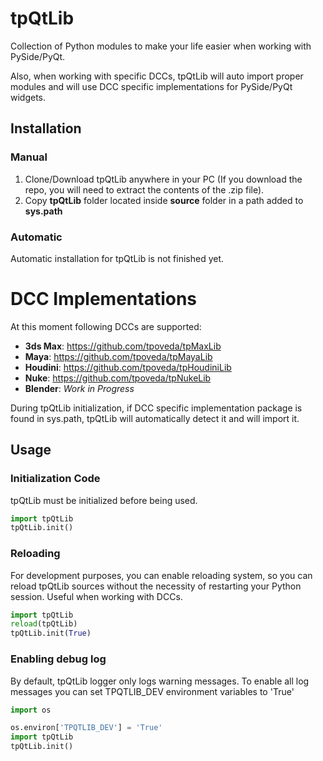 # tpQtLib

Collection of Python modules to make your life easier when working with PySide/PyQt.

Also, when working with specific DCCs, tpQtLib will auto import proper modules and will use
DCC specific implementations for PySide/PyQt widgets.

## Installation
### Manual
1. Clone/Download tpQtLib anywhere in your PC (If you download the repo, you will need to extract
the contents of the .zip file).
2. Copy **tpQtLib** folder located inside **source** folder in a path added to **sys.path**

### Automatic
Automatic installation for tpQtLib is not finished yet.

# DCC Implementations
At this moment following DCCs are supported:

* **3ds Max**: https://github.com/tpoveda/tpMaxLib
* **Maya**: https://github.com/tpoveda/tpMayaLib
* **Houdini**: https://github.com/tpoveda/tpHoudiniLib
* **Nuke**: https://github.com/tpoveda/tpNukeLib
* **Blender**: *Work in Progress*

During tpQtLib initialization, if DCC specific implementation package is found in sys.path, tpQtLib
will automatically detect it and will import it.

## Usage

### Initialization Code
tpQtLib must be initialized before being used.
```python
import tpQtLib
tpQtLib.init()
```

### Reloading
For development purposes, you can enable reloading system, so 
you can reload tpQtLib sources without the necessity of restarting
your Python session. Useful when working with DCCs.
```python
import tpQtLib
reload(tpQtLib)
tpQtLib.init(True)
```

### Enabling debug log
By default, tpQtLib logger only logs warning messages. To enable all log messages
you can set TPQTLIB_DEV environment variables to 'True'
```python
import os

os.environ['TPQTLIB_DEV'] = 'True'
import tpQtLib
tpQtLib.init()
```
